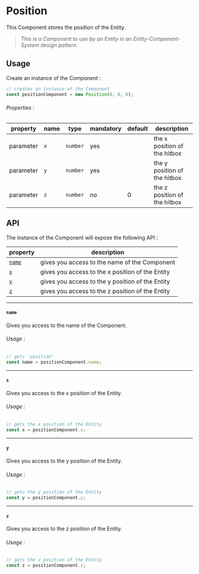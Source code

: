 # Position

This Component stores the position of the Entity.

> *This is a Component to use by an Entity in an Entity-Component-System design pattern.*

## Usage

Create an instance of the Component :

```javascript
// creates an instance of the Component
const positionComponent = new Position(0, 0, 0);
```

###### Properties :

| property  | name | type     | mandatory | default | description                  |
| --------- | ---- | -------- | --------- | ------- | ---------------------------- |
| parameter | `x`  | `number` | yes       |         | the x position of the hitbox |
| parameter | `y`  | `number` | yes       |         | the y position of the hitbox |
| parameter | `z`  | `number` | no        | 0       | the z position of the hitbox |

## API

The instance of the Component will expose the following API :

| property        | description                                      |
| --------------- | ------------------------------------------------ |
| [`name`](#name) | gives you access to the name of the Component    |
| [`x`](#x)       | gives you access to the x position of the Entity |
| [`y`](#y)       | gives you access to the y position of the Entity |
| [`z`](#z)       | gives you access to the z position of the Entity |

---

#### `name`

Gives you access to the name of the Component.

###### Usage :

```javascript
// gets 'position'
const name = positionComponent.name;
```

---

#### `x`

Gives you access to the x position of the Entity.

###### Usage :

```javascript
// gets the x position of the Entity
const x = positionComponent.x;
```

---

#### `y`

Gives you access to the y position of the Entity.

###### Usage :

```javascript
// gets the y position of the Entity
const y = positionComponent.y;
```

---

#### `z`

Gives you access to the z position of the Entity.

###### Usage :

```javascript
// gets the z position of the Entity
const z = positionComponent.z;
```
